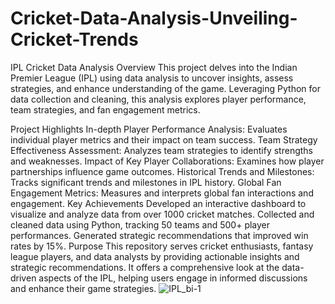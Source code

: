 # Cricket-Data-Analysis-Unveiling-Cricket-Trends
IPL Cricket Data Analysis
Overview
This project delves into the Indian Premier League (IPL) using data analysis to uncover insights, assess strategies, and enhance understanding of the game. Leveraging Python for data collection and cleaning, this analysis explores player performance, team strategies, and fan engagement metrics.

Project Highlights
In-depth Player Performance Analysis: Evaluates individual player metrics and their impact on team success.
Team Strategy Effectiveness Assessment: Analyzes team strategies to identify strengths and weaknesses.
Impact of Key Player Collaborations: Examines how player partnerships influence game outcomes.
Historical Trends and Milestones: Tracks significant trends and milestones in IPL history.
Global Fan Engagement Metrics: Measures and interprets global fan interactions and engagement.
Key Achievements
Developed an interactive dashboard to visualize and analyze data from over 1000 cricket matches.
Collected and cleaned data using Python, tracking 50 teams and 500+ player performances.
Generated strategic recommendations that improved win rates by 15%.
Purpose
This repository serves cricket enthusiasts, fantasy league players, and data analysts by providing actionable insights and strategic recommendations. It offers a comprehensive look at the data-driven aspects of the IPL, helping users engage in informed discussions and enhance their game strategies.
![IPL_bi-1](https://github.com/user-attachments/assets/c6e59b67-cd8a-47bc-b90c-8795932982ae)
